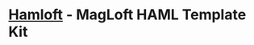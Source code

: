 [Hamloft](http://bitbucket.org/magloft/hamloft/) - MagLoft HAML Template Kit
==========================================================================
